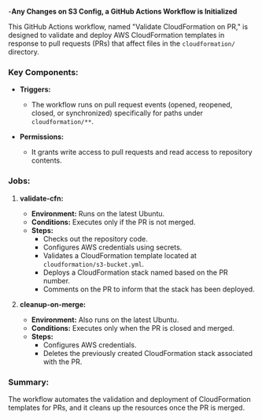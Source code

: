 -**Any Changes on S3 Config, a GitHub Actions Workflow is Initialized**

This GitHub Actions workflow, named "Validate CloudFormation on PR," is designed to validate and deploy AWS CloudFormation templates in response to pull requests (PRs) that affect files in the `cloudformation/` directory.

### Key Components:

- **Triggers:** 
  - The workflow runs on pull request events (opened, reopened, closed, or synchronized) specifically for paths under `cloudformation/**`.

- **Permissions:** 
  - It grants write access to pull requests and read access to repository contents.

### Jobs:

1. **validate-cfn:**
   - **Environment:** Runs on the latest Ubuntu.
   - **Conditions:** Executes only if the PR is not merged.
   - **Steps:**
     - Checks out the repository code.
     - Configures AWS credentials using secrets.
     - Validates a CloudFormation template located at `cloudformation/s3-bucket.yml`.
     - Deploys a CloudFormation stack named based on the PR number.
     - Comments on the PR to inform that the stack has been deployed.

2. **cleanup-on-merge:**
   - **Environment:** Also runs on the latest Ubuntu.
   - **Conditions:** Executes only when the PR is closed and merged.
   - **Steps:**
     - Configures AWS credentials.
     - Deletes the previously created CloudFormation stack associated with the PR.

### Summary:
The workflow automates the validation and deployment of CloudFormation templates for PRs, and it cleans up the resources once the PR is merged.
